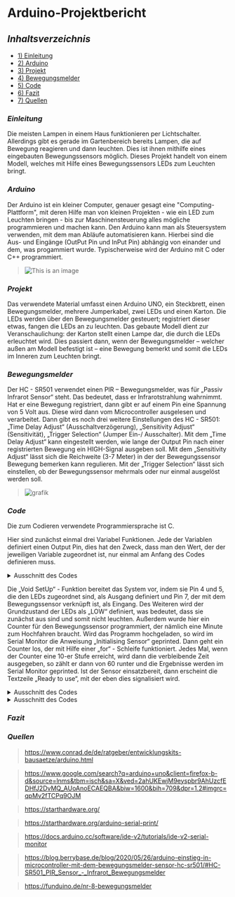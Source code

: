 # **Arduino-Projektbericht** 

## **_Inhaltsverzeichnis_** 
- [1) Einleitung](#einleitung)
- [2) Arduino](#arduino)
- [3) Projekt](#projekt) 
- [4) Bewegungsmelder](#bewegungsmelder)
- [5) Code](#code) 
- [6) Fazit](#fazit) 
- [7) Quellen](#quellen) 

### _Einleitung_
Die meisten Lampen in einem Haus funktionieren per Lichtschalter. Allerdings gibt es gerade im Gartenbereich bereits Lampen, die auf Bewegung reagieren und dann leuchten. Dies ist ihnen mithilfe eines eingebauten Bewegungssensors möglich. Dieses Projekt handelt von einem Modell, welches mit Hilfe eines Bewegungssensors LEDs zum Leuchten bringt. 

### _Arduino_ 
Der Arduino ist ein kleiner Computer, genauer gesagt eine "Computing-Plattform", mit deren Hilfe man von kleinen Projekten - wie ein LED zum Leuchten bringen - bis zur Maschinensteuerung alles mögliche programmieren und machen kann. Den Arduino kann man als Steuersystem verwenden, mit dem man Abläufe automatisieren kann. Hierbei sind die Aus- und Eingänge (OutPut Pin und InPut Pin) abhängig von einander und dem, was progammiert wurde. Typischerweise wird der Arduino mit C oder C++ programmiert. 
> ![This is an image](https://m.media-amazon.com/images/I/51txW1iicVL._AC_.jpg)

### _Projekt_
Das verwendete Material umfasst einen Arduino UNO, ein Steckbrett, einen Bewegungsmelder, mehrere Jumperkabel, zwei LEDs und einen Karton. Die LEDs werden über den Bewegungsmelder gesteuert; registriert dieser etwas, fangen die LEDs an zu leuchten. Das gebaute Modell dient zur Veranschaulichung: der Karton stellt einen Lampe dar, die durch die LEDs erleuchtet wird. Dies passiert dann, wenn der Bewegungsmelder – welcher außen am Modell befestigt ist – eine Bewegung bemerkt und somit die LEDs im Inneren zum Leuchten bringt. 

### _Bewegungsmelder_ 
Der HC - SR501 verwendet einen PIR – Bewegungsmelder, was für „Passiv Infrarot Sensor“ steht. Das bedeutet, dass er Infrarotstrahlung wahrnimmt. Hat er eine Bewegung registriert, dann gibt er auf einem Pin eine Spannung von 5 Volt aus. Diese wird dann vom Microcontroller ausgelesen und verarbeitet. Dann gibt es noch drei weitere Einstellungen des HC - SR501: „Time Delay Adjust“ (Ausschaltverzögerung), „Sensitivity Adjust“ (Sensitivität), „Trigger Selection“ (Jumper Ein-/ Ausschalter). 
Mit dem „Time Delay Adjust“ kann eingestellt werden, wie lange der Output Pin nach einer registrierten Bewegung ein HIGH-Signal ausgeben soll. 
Mit dem „Sensitivity Adjust“ lässt sich die Reichweite (3-7 Meter) in der der Bewegungssensor Bewegung bemerken kann regulieren. 
Mit der „Trigger Selection“ lässt sich einstellen, ob der Bewegungssensor mehrmals oder nur einmal ausgelöst werden soll. 
> ![grafik](https://user-images.githubusercontent.com/111414662/230464502-99120b94-535f-42a9-ac18-902fdde69b81.png)


### _Code_ 
Die zum Codieren verwendete Programmiersprache ist C. 

Hier sind zunächst einmal drei Variabel Funktionen. Jede der Variablen definiert einen Output Pin, dies hat den Zweck, dass man den Wert, der der jeweiligen Variable zugeordnet ist, nur einmal am Anfang des Codes definieren muss.  

<details>
	<summary>Ausschnitt des Codes</summary>
	
```J
  
 const int LED1 = 5; // Die LED1 (blau) ist an Pin 5 angeschlossen
const int bewegung = 7; //  Der Bewegungssensor an Pin 7 
const int LED2 = 4; // Die LED2 (grün) ist an Pin 4 angeschlossen  
  
  ```	
</details> 


Die „Void SetUp“ - Funktion bereitet das System vor, indem sie Pin 4 und 5, die den LEDs zugeordnet sind, als Ausgang definiert und Pin 7, der mit dem Bewegungssensor verknüpft ist, als Eingang. 
Des Weiteren wird der Grundzustand der LEDs als „LOW“ definiert, was bedeutet, dass sie zunächst aus sind und somit nicht leuchten. 
Außerdem wurde hier ein Counter für den Bewegungssensor programmiert, der nämlich eine Minute zum Hochfahren braucht. Wird das Programm hochgeladen, so wird im Serial Monitor die Anweisung „Initialising Sensor“ geprinted. Dann geht ein Counter los, der mit Hilfe einer „for“ - Schleife funktioniert. Jedes Mal, wenn der Counter eine 10-er Stufe erreicht, wird dann die verbleibende Zeit ausgegeben, so zählt er dann von 60 runter und die Ergebnisse werden im Serial Monitor geprinted. Ist der Sensor einsatzbereit, dann erscheint die Textzeile „Ready to use“, mit der eben dies signalisiert wird. 

<details>
	<summary>Ausschnitt des Codes</summary>
	
```J

void setup() {
  Serial.begin(9600); 
  pinMode(LED1, OUTPUT); // Pin 5 dient als Ausgang
  pinMode(LED2, OUTPUT); // Pin 4 dient als Ausgang
  pinMode(bewegung, INPUT); // Pin 7 als Eingang
  digitalWrite(LED1, LOW); // Grundzustand: aus 
  digitalWrite(LED2, LOW); // Grundzustand: aus 
  Serial.println("Initialising Sensor!"); // wird geprinted 
  for(int i = 0; i<=60;i++ ){ //Wiederholung: 60 mal; i = Zähler, der bis 60 hochzählt
    if(i%10 == 0) { // wenn der Zähler eine 10-er-Stufe erreicht hat, wird die verbleibende Zeit ausgegeben (10, 20 etc.)
      Serial.print(60-i);
      Serial.println(" Sekunden verbleibend."); // wird ausgegeben 

    }
    delay(1000);


  }
  Serial.println("Ready to use!"); // wenn der Zähler durch ist und somit der Sensor initialisiert ist, dann ist der Sensor einsatzbereit 
}	
	
```	
</details> 
	
	
<details>
	<summary>Ausschnitt des Codes</summary>
	
```J
	

void loop() {
  int bewegungsstatus = digitalRead(bewegung); // liest die Ausgabe des Bewegungssensors (1 = Bewegung; 0 = keine Bewegung)
  Serial.println(bewegungsstatus);
  delay(1000); // 1 Sekunde Pause 
  if (bewegungsstatus == HIGH) // Nimmt der Sensor eine Bewegung war, werden die LEDS auf den Status "High" gesetzt. 
  { 
    digitalWrite(LED1, HIGH); 
    digitalWrite(LED2, HIGH);                    
    
  } 
  else                
  { 
    digitalWrite(LED1, LOW); // Nimmt der Sensor nichts war, verbleibt der LED1 in seinem Zustand
    digitalWrite(LED2, LOW);
  } 
}	
	
```	
</details> 

### _Fazit_ 

### _Quellen_
> https://www.conrad.de/de/ratgeber/entwicklungskits-bausaetze/arduino.html

>https://www.google.com/search?q=arduino+uno&client=firefox-b-d&source=lnms&tbm=isch&sa=X&ved=2ahUKEwjM9eyspbr9AhUzcfEDHfJ2DvMQ_AUoAnoECAEQBA&biw=1600&bih=709&dpr=1.2#imgrc=qpMv2fTCPq9OJM
	
> https://starthardware.org/
	
> https://starthardware.org/arduino-serial-print/
	
> https://docs.arduino.cc/software/ide-v2/tutorials/ide-v2-serial-monitor
	
> https://blog.berrybase.de/blog/2020/05/26/arduino-einstieg-in-microcontroller-mit-dem-bewegungsmelder-sensor-hc-sr501/#HC-SR501_PIR_Sensor_-_Infrarot_Bewegungsmelder
	
> https://funduino.de/nr-8-bewegungsmelder	
